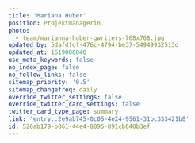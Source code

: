 ```yaml
---
title: 'Mariana Huber'
position: Projektmanagerin
photo:
  - team/marianna-huber-gwriters-768x768.jpg
updated_by: 5dafdfdf-476c-4794-be37-54949932513d
updated_at: 1619008840
use_meta_keywords: false
no_index_page: false
no_follow_links: false
sitemap_priority: '0.5'
sitemap_changefreq: daily
override_twitter_settings: false
override_twitter_card_settings: false
twitter_card_type_page: summary
link: 'entry::2e9ab745-0c05-4e24-9561-31bc333421b8'
id: 526ab179-b861-44e4-8895-891cb640b3ef
---
```

